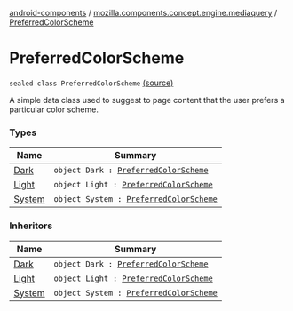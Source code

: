 [android-components](../../index.md) / [mozilla.components.concept.engine.mediaquery](../index.md) / [PreferredColorScheme](./index.md)

# PreferredColorScheme

`sealed class PreferredColorScheme` [(source)](https://github.com/mozilla-mobile/android-components/blob/master/components/concept/engine/src/main/java/mozilla/components/concept/engine/mediaquery/PreferredColorScheme.kt#L11)

A simple data class used to suggest to page content that the user prefers a particular color
scheme.

### Types

| Name | Summary |
|---|---|
| [Dark](-dark.md) | `object Dark : `[`PreferredColorScheme`](./index.md) |
| [Light](-light.md) | `object Light : `[`PreferredColorScheme`](./index.md) |
| [System](-system.md) | `object System : `[`PreferredColorScheme`](./index.md) |

### Inheritors

| Name | Summary |
|---|---|
| [Dark](-dark.md) | `object Dark : `[`PreferredColorScheme`](./index.md) |
| [Light](-light.md) | `object Light : `[`PreferredColorScheme`](./index.md) |
| [System](-system.md) | `object System : `[`PreferredColorScheme`](./index.md) |

